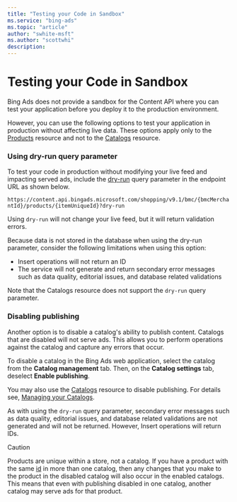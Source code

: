 ```yaml
---
title: "Testing your Code in Sandbox"
ms.service: "bing-ads"
ms.topic: "article"
author: "swhite-msft"
ms.author: "scottwhi"
description: 
---
```

# Testing your Code in Sandbox
Bing Ads does not provide a sandbox for the Content API where you can test your application before you deploy it to the production environment. 

However, you can use the following options to test your application in production without affecting live data. These options apply only to the [Products](../shopping-content/products-resource.md) resource and not to the [Catalogs](../shopping-content/catalogs-resource.md) resource.

### Using dry-run query parameter

To test your code in  production without modifying your live feed and impacting served ads, include the [dry-run](../shopping-content/products-resource.md#dryrun) query parameter in the endpoint URL as shown below. 

`https://content.api.bingads.microsoft.com/shopping/v9.1/bmc/{bmcMerchantId}/products/{itemUniqueId}?dry-run` 

Using `dry-run` will not change your live feed, but it will return validation errors.

Because data is not stored in the database when using the dry-run parameter, consider the following limitations when using this option:
* Insert operations will not return an ID
* The service will not generate and return secondary error messages such as data quality, editorial issues, and database related validations

Note that the Catalogs resource does not support the `dry-run` query parameter.

### Disabling publishing

Another option is to disable a catalog's ability to publish content. Catalogs that are disabled will not serve ads. This allows you to perform operations against the catalog and capture any errors that occur.  

To disable a catalog in the Bing Ads web application, select the catalog from the **Catalog management** tab. Then, on the **Catalog settings** tab, deselect **Enable publishing**. 

You may also use the [Catalogs](../shopping-content/catalogs-resource.md) resource to disable publishing. For details see, [Managing your Catalogs](../shopping-content/manage-catalogs.md).

As with using the `dry-run` query parameter, secondary error messages such as data quality, editorial issues, and database related validations are not generated and will not be returned. However, Insert operations will return IDs.

> [!CAUTION]
> Products are unique within a store, not a catalog. If you have a product with the same [id](../shopping-content/products-resource.md#productid) in more than one catalog, then any changes that you make to the product in the disabled catalog will also occur in the enabled catalogs. This means that even with publishing disabled in one catalog, another catalog may serve ads for that product. 
